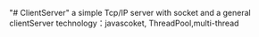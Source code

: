 "# ClientServer" 
a simple Tcp/IP server with socket and a general clientServer
technology：javascoket, ThreadPool,multi-thread
